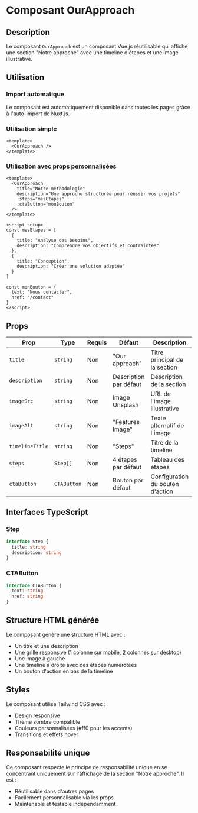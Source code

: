 # Composant OurApproach

## Description
Le composant `OurApproach` est un composant Vue.js réutilisable qui affiche une section "Notre approche" avec une timeline d'étapes et une image illustrative.

## Utilisation

### Import automatique
Le composant est automatiquement disponible dans toutes les pages grâce à l'auto-import de Nuxt.js.

### Utilisation simple
```vue
<template>
  <OurApproach />
</template>
```

### Utilisation avec props personnalisées
```vue
<template>
  <OurApproach 
    title="Notre méthodologie"
    description="Une approche structurée pour réussir vos projets"
    :steps="mesEtapes"
    :ctaButton="monBouton"
  />
</template>

<script setup>
const mesEtapes = [
  {
    title: "Analyse des besoins",
    description: "Comprendre vos objectifs et contraintes"
  },
  {
    title: "Conception",
    description: "Créer une solution adaptée"
  }
]

const monBouton = {
  text: "Nous contacter",
  href: "/contact"
}
</script>
```

## Props

| Prop | Type | Requis | Défaut | Description |
|------|------|--------|--------|-------------|
| `title` | `string` | Non | "Our approach" | Titre principal de la section |
| `description` | `string` | Non | Description par défaut | Description de la section |
| `imageSrc` | `string` | Non | Image Unsplash | URL de l'image illustrative |
| `imageAlt` | `string` | Non | "Features Image" | Texte alternatif de l'image |
| `timelineTitle` | `string` | Non | "Steps" | Titre de la timeline |
| `steps` | `Step[]` | Non | 4 étapes par défaut | Tableau des étapes |
| `ctaButton` | `CTAButton` | Non | Bouton par défaut | Configuration du bouton d'action |

## Interfaces TypeScript

### Step
```typescript
interface Step {
  title: string
  description: string
}
```

### CTAButton
```typescript
interface CTAButton {
  text: string
  href: string
}
```

## Structure HTML générée

Le composant génère une structure HTML avec :
- Un titre et une description
- Une grille responsive (1 colonne sur mobile, 2 colonnes sur desktop)
- Une image à gauche
- Une timeline à droite avec des étapes numérotées
- Un bouton d'action en bas de la timeline

## Styles

Le composant utilise Tailwind CSS avec :
- Design responsive
- Thème sombre compatible
- Couleurs personnalisées (#ff0 pour les accents)
- Transitions et effets hover

## Responsabilité unique

Ce composant respecte le principe de responsabilité unique en se concentrant uniquement sur l'affichage de la section "Notre approche". Il est :
- Réutilisable dans d'autres pages
- Facilement personnalisable via les props
- Maintenable et testable indépendamment
